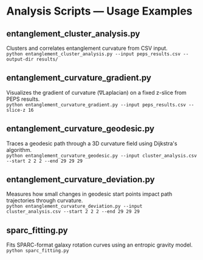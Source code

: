 # Analysis Scripts — Usage Examples

## entanglement_cluster_analysis.py
Clusters and correlates entanglement curvature from CSV input.  
`python entanglement_cluster_analysis.py --input peps_results.csv --output-dir results/`

## entanglement_curvature_gradient.py
Visualizes the gradient of curvature (∇Laplacian) on a fixed z-slice from PEPS results.  
`python entanglement_curvature_gradient.py --input peps_results.csv --slice-z 16`

## entanglement_curvature_geodesic.py  
Traces a geodesic path through a 3D curvature field using Dijkstra's algorithm.  
`python entanglement_curvature_geodesic.py --input cluster_analysis.csv --start 2 2 2 --end 29 29 29`

## entanglement_curvature_deviation.py  
Measures how small changes in geodesic start points impact path trajectories through curvature.  
`python entanglement_curvature_deviation.py --input cluster_analysis.csv --start 2 2 2 --end 29 29 29`

## sparc_fitting.py  
Fits SPARC-format galaxy rotation curves using an entropic gravity model.  
`python sparc_fitting.py`
